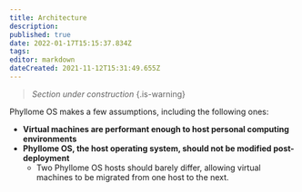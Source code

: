 ```yaml
---
title: Architecture
description: 
published: true
date: 2022-01-17T15:15:37.834Z
tags: 
editor: markdown
dateCreated: 2021-11-12T15:31:49.655Z
---
```


> *Section under construction*
{.is-warning}


Phyllome OS makes a few assumptions, including the following ones: 

* **Virtual machines are performant enough to host personal computing environments**
* **Phyllome OS, the host operating system, should not be modified post-deployment**
	* Two Phyllome OS hosts should barely differ, allowing virtual machines to be migrated from one host to the next.
